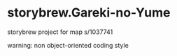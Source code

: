 # storybrew.Gareki-no-Yume
storybrew project for map s/1037741

warning: non object-oriented coding style
